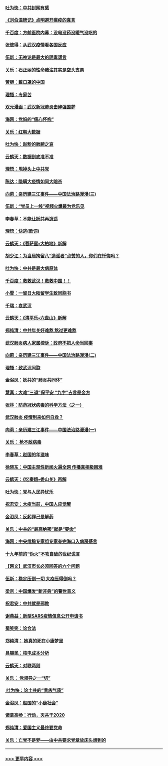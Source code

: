 #### [吐为快：中共封网有感](../pages/nsc993/n11852575.md?t=02080731) 
#### [《刘伯温碑记》点明避开瘟疫的真言](../pages/nsc993/n11852128.md?t=02080731) 
#### [千百度：方舱医院内幕：没电没药没暖气没吃的](../pages/nsc993/n11850211.md?t=02080731) 
#### [张彼得：从武汉疫情看各国反应](../pages/nsc993/n11850102.md?t=02080731) 
#### [伍新：无神论是最大的阴毒谎言](../pages/nsc993/n11846129.md?t=02080731) 
#### [关乐：石正丽的性命赌注其实是空头支票](../pages/nsc993/n11846109.md?t=02080731) 
#### [苦胆：戴口罩的中国](../pages/nsc993/n11845576.md?t=02080731) 
#### [理悟：专家苦](../pages/nsc993/n11845564.md?t=02080731) 
#### [双元漫画：武汉新冠肺炎击碎强国梦](../pages/nsc993/n11843320.md?t=02080731) 
#### [海网：党妈的“瘟心怀抱”](../pages/nsc993/n11840740.md?t=02080731) 
#### [关乐：红朝大数据](../pages/nsc993/n11840675.md?t=02080731) 
#### [吐为快：赵粉的肺腑之哀](../pages/nsc993/n11840618.md?t=02080731) 
#### [云鹤天：数据到底准不准](../pages/nsc993/n11840325.md?t=02080731) 
#### [理悟：甩掉头上中共党](../pages/nsc993/n11838826.md?t=02080731) 
#### [陈达：隐瞒大疫情如同大暗杀](../pages/nsc993/n11838771.md?t=02080731) 
#### [向莉：亲历建三江事件——中国法治路漫漫(三)](../pages/nsc993/n11831825.md?t=02080731) 
#### [伍新：“党员上一线”视频火爆最为党乐见](../pages/nsc993/n11838200.md?t=02080731) 
#### [李春草：不能让妖共再逍遥](../pages/nsc993/n11838102.md?t=02080731) 
#### [理悟：快逃(歌词)](../pages/nsc993/n11838083.md?t=02080731) 
#### [云鹤天：《菩萨蛮▪大柏地》新解](../pages/nsc993/n11838059.md?t=02080731) 
#### [胡少江：为当局拘留八“造谣者”点赞的人，你们在忏悔吗？](../pages/nsc993/n11836801.md?t=02080731) 
#### [吐为快：中共是最大病原体](../pages/nsc993/n11836748.md?t=02080731) 
#### [千百度：救救武汉！救救中国！！](../pages/nsc993/n11836145.md?t=02080731) 
#### [小雪：一留日大陆留学生致同胞书](../pages/nsc993/n11834624.md?t=02080731) 
#### [千瑞：哀武汉](../pages/nsc993/n11833647.md?t=02080731) 
#### [云鹤天：《清平乐▪六盘山》新解](../pages/nsc993/n11833611.md?t=02080731) 
#### [郑纯清：中共年关好难熬 熬过更难熬](../pages/nsc993/n11833489.md?t=02080731) 
#### [武汉肺炎病人家属控诉：政府不把人命当回事](../pages/nsc993/n11833205.md?t=02080731) 
#### [向莉：亲历建三江事件——中国法治路漫漫(二)](../pages/nsc993/n11829102.md?t=02080731) 
#### [理悟：致武汉同胞](../pages/nsc993/n11831522.md?t=02080731) 
#### [金浴凤：妖共的“肺炎共同体”](../pages/nsc993/n11829448.md?t=02080731) 
#### [慧真：大难“三退”保平安 “九字”吉言是金方](../pages/nsc993/n11829501.md?t=02080731) 
#### [张林：防范冠状病毒的科学方法（之一）](../pages/nsc993/n11828618.md?t=02080731) 
#### [武汉肺炎 疫情到来如何自救？](../pages/nsc993/n11827632.md?t=02080731) 
#### [向莉：亲历建三江事件——中国法治路漫漫(一)](../pages/nsc993/n11827190.md?t=02080731) 
#### [关乐： 枪不敌病毒](../pages/nsc993/n11826746.md?t=02080731) 
#### [李春草：赵国的年滋味](../pages/nsc993/n11826321.md?t=02080731) 
#### [徐晓东：中国主观性新闻火遍全网 传播真相极困难](../pages/nsc993/n11826508.md?t=02080731) 
#### [云鹤天：《忆秦娥▪娄山关》再解](../pages/nsc993/n11824682.md?t=02080731) 
#### [吐为快：党与人民异忧乐](../pages/nsc993/n11824660.md?t=02080731) 
#### [祝君安：大疫当前，中国人应觉醒](../pages/nsc993/n11821946.md?t=02080731) 
#### [金浴凤：反躬罪己是解药](../pages/nsc993/n11820280.md?t=02080731) 
#### [关乐：中共的“最高绝密”就是“要命”](../pages/nsc993/n11816946.md?t=02080731) 
#### [海网：中央维稳专家组专家夸完海口入病房感言](../pages/nsc993/n11815138.md?t=02080731) 
#### [十九年前的“伪火”不攻自破的世纪谎言](../pages/nsc993/n11813238.md?t=02080731) 
#### [【网文】武汉市长必须回答的六个问题](../pages/nsc993/n11813848.md?t=02080731) 
#### [伍新：稳定压倒一切 大疫压得倒吗？](../pages/nsc993/n11812634.md?t=02080731) 
#### [梁京：中国爆发“新非典”的警世意义](../pages/nsc993/n11812554.md?t=02080731) 
#### [祝君安：中共就是邪教](../pages/nsc993/n11812431.md?t=02080731) 
#### [谢燕益：新型SARS疫情信息公开申请书](../pages/nsc993/n11808840.md?t=02080731) 
#### [蜀笑笑：论合法](../pages/nsc993/n11808064.md?t=02080731) 
#### [郑纯清： 她真的死在小康梦里](../pages/nsc993/n11806623.md?t=02080731) 
#### [吕锡民：核电成本分析](../pages/nsc993/n11806284.md?t=02080731) 
#### [云鹤天：对联两则](../pages/nsc993/n11805957.md?t=02080731) 
#### [关乐： 党领导之一“切”](../pages/nsc993/n11804505.md?t=02080731) 
#### [ 吐为快：论土共的“贵族气质”](../pages/nsc993/n11804490.md?t=02080731) 
#### [金浴凤：赵国的“小康社会”](../pages/nsc993/n11804452.md?t=02080731) 
#### [诸葛高参：行动，灭共于2020](../pages/nsc993/n11804120.md?t=02080731) 
#### [郑纯清：爱国主义最终要党命](../pages/nsc993/n11802197.md?t=02080731) 
#### [关乐：亡党不是梦——由中共要求党章放床头想到的](../pages/nsc993/n11802156.md?t=02080731) 

----
#### [ >>> 更早内容 <<< ](../indexes/nsc993-earlier.md)
